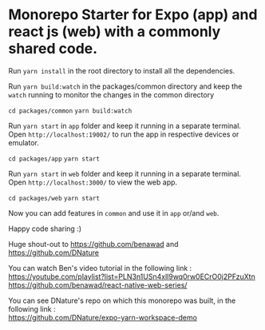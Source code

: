 # Monorepo Starter for Expo (app) and react js (web) with a commonly shared code.

Run `yarn install` in the root directory to install all the dependencies.

Run `yarn build:watch` in the packages/common directory and keep the `watch` running to monitor the changes in the common directory

`cd packages/common`
`yarn build:watch`

Run `yarn start` in `app` folder and keep it running in a separate terminal.
Open `http://localhost:19002/` to run the app in respective devices or emulator.

`cd packages/app`
`yarn start`

Run `yarn start` in `web` folder and keep it running in a separate terminal.
Open `http://localhost:3000/` to view the web app.

`cd packages/web`
`yarn start`

Now you can add features in `common` and use it in `app` or/and `web`.

Happy code sharing :)

Huge shout-out to https://github.com/benawad and https://github.com/DNature

You can watch Ben's video tutorial in the following link :<br />
https://youtube.com/playlist?list=PLN3n1USn4xll9wq0rw0ECrO0j2PFzuXtn<br />
https://github.com/benawad/react-native-web-series/

You can see DNature's repo on which this monorepo was built, in the following link :<br />
https://github.com/DNature/expo-yarn-workspace-demo
